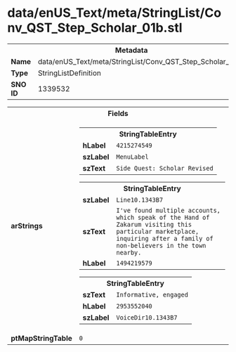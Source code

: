 <h1>data/enUS_Text/meta/StringList/Conv_QST_Step_Scholar_01b.stl</h1><table><tr><th colspan="100%">Metadata</th></tr><tr><td><b>Name</b></td><td>data/enUS_Text/meta/StringList/Conv_QST_Step_Scholar_01b.stl</td></tr><tr><td><b>Type</b></td><td>StringListDefinition</td></tr><tr><td><b>SNO ID</b></td><td>1339532</td></tr></table>

<table><tr><th colspan="100%">Fields</th></tr><tr><td><b>arStrings</b></td><td><table><tr><th colspan="100%">StringTableEntry</th></tr><tr><td><b>hLabel</b></td><td><code>4215274549</code></td></tr><tr><td><b>szLabel</b></td><td><code>MenuLabel</code></td></tr><tr><td><b>szText</b></td><td><code>Side Quest: Scholar Revised</code></td></tr></table>


<table><tr><th colspan="100%">StringTableEntry</th></tr><tr><td><b>szLabel</b></td><td><code>Line10.1343B7</code></td></tr><tr><td><b>szText</b></td><td><code>I've found multiple accounts, which speak of the Hand of Zakarum visiting this particular marketplace, inquiring after a family of non-believers in the town nearby.</code></td></tr><tr><td><b>hLabel</b></td><td><code>1494219579</code></td></tr></table>


<table><tr><th colspan="100%">StringTableEntry</th></tr><tr><td><b>szText</b></td><td><code>Informative, engaged</code></td></tr><tr><td><b>hLabel</b></td><td><code>2953552040</code></td></tr><tr><td><b>szLabel</b></td><td><code>VoiceDir10.1343B7</code></td></tr></table>


</td></tr><tr><td><b>ptMapStringTable</b></td><td><code>0</code></td></tr></table>

